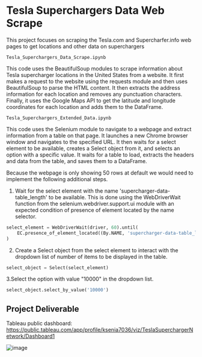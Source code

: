 # Tesla Superchargers Data Web Scrape
This project focuses on scraping the Tesla.com and Supercharfer.info web pages to get locations and other data on superchargers


`Tesla_Superchargers_Data_Scrape.ipynb`

This code uses the BeautifulSoup modules to scrape information about Tesla supercharger locations in the United States from a website. It first makes a request to the website using the requests module and then uses BeautifulSoup to parse the HTML content. It then extracts the address information for each location and removes any punctuation characters. Finally, it uses the Google Maps API to get the latitude and longitude coordinates for each location and adds them to the DataFrame.

`Tesla_Superchargers_Extended_Data.ipynb`

This code uses the Selenium module to navigate to a webpage and extract information from a table on that page. It launches a new Chrome browser window and navigates to the specified URL. It then waits for a select element to be available, creates a Select object from it, and selects an option with a specific value. It waits for a table to load, extracts the headers and data from the table, and saves them to a DataFrame. 

Because the webpage is only showing 50 rows at default we would need to implement the following additional steps.

1. Wait for the select element with the name 'supercharger-data-table_length' to be available. This is done using the WebDriverWait function from the selenium.webdriver.support.ui module with an expected condition of presence of element located by the name selector.

``` python 
select_element = WebDriverWait(driver, 60).until(
    EC.presence_of_element_located((By.NAME, 'supercharger-data-table_length'))
)
```
2. Create a Select object from the select element to interact with the dropdown list of number of items to be displayed in the table.
``` python
select_object = Select(select_element)
```
3.Select the option with value "10000" in the dropdown list.
``` python
select_object.select_by_value('10000')
```

## Project Deliverable

Tableau public dashboard: https://public.tableau.com/app/profile/ksenia7036/viz/TeslaSuperchargerNetwork/Dashboard1

![image](https://user-images.githubusercontent.com/73604041/226205164-e4735b57-9d6b-4081-aae2-0e23439e3bd1.png)
